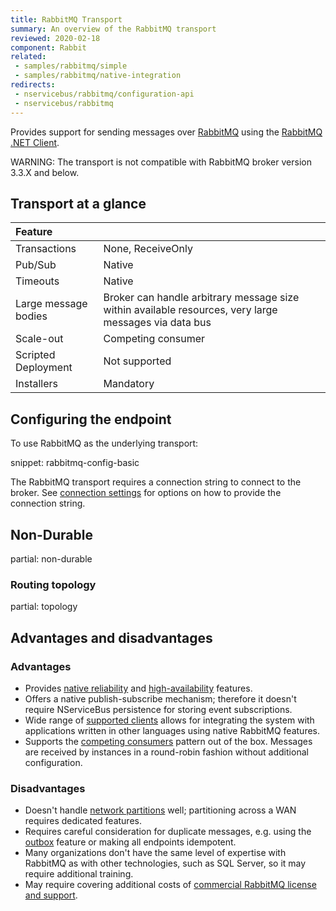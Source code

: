 ```yaml
---
title: RabbitMQ Transport
summary: An overview of the RabbitMQ transport
reviewed: 2020-02-18
component: Rabbit
related:
 - samples/rabbitmq/simple
 - samples/rabbitmq/native-integration
redirects:
 - nservicebus/rabbitmq/configuration-api
 - nservicebus/rabbitmq
---
```


Provides support for sending messages over [RabbitMQ](https://www.rabbitmq.com/) using the [RabbitMQ .NET Client](https://www.nuget.org/packages/RabbitMQ.Client/).

WARNING: The transport is not compatible with RabbitMQ broker version 3.3.X and below.

## Transport at a glance

|Feature                    |   |  
|:---                       |---
|Transactions |None, ReceiveOnly
|Pub/Sub                    |Native
|Timeouts                   |Native
|Large message bodies       |Broker can handle arbitrary message size within available resources, very large messages via data bus
|Scale-out             |Competing consumer
|Scripted Deployment        |Not supported
|Installers                 |Mandatory

## Configuring the endpoint

To use RabbitMQ as the underlying transport:

snippet: rabbitmq-config-basic

The RabbitMQ transport requires a connection string to connect to the broker. See [connection settings](/transports/rabbitmq/connection-settings.md) for options on how to provide the connection string.

## Non-Durable

partial: non-durable

### Routing topology

partial: topology

## Advantages and disadvantages

### Advantages

* Provides [native reliability](https://www.rabbitmq.com/reliability.html) and [high-availability](https://www.rabbitmq.com/ha.html) features.
* Offers a native publish-subscribe mechanism; therefore it doesn't require NServiceBus persistence for storing event subscriptions.
* Wide range of [supported clients](https://www.rabbitmq.com/devtools.html) allows for integrating the system with applications written in other languages using native RabbitMQ features.
* Supports the [competing consumers](https://www.enterpriseintegrationpatterns.com/patterns/messaging/CompetingConsumers.html) pattern out of the box. Messages are received by instances in a round-robin fashion without additional configuration.

### Disadvantages

* Doesn't handle [network partitions](https://www.rabbitmq.com/partitions.html) well; partitioning across a WAN requires dedicated features.
* Requires careful consideration for duplicate messages, e.g. using the [outbox](/nservicebus/outbox/) feature or making all endpoints idempotent.
* Many organizations don't have the same level of expertise with RabbitMQ as with other technologies, such as SQL Server, so it may require additional training.
* May require covering additional costs of [commercial RabbitMQ license and support](https://www.rabbitmq.com/services.html).